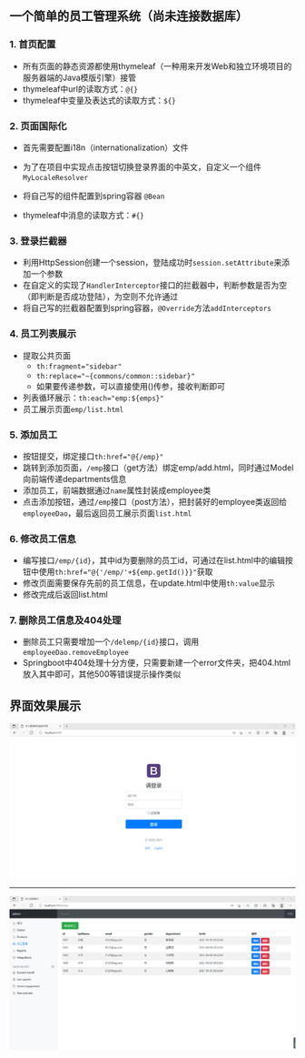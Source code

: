 ## 一个简单的员工管理系统（尚未连接数据库）

### 1. 首页配置

- 所有页面的静态资源都使用thymeleaf（一种用来开发Web和独立环境项目的服务器端的Java模版引擎）接管
- thymeleaf中url的读取方式：`@{}`
- thymeleaf中变量及表达式的读取方式：`${}`

### 2. 页面国际化

- 首先需要配置i18n（internationalization）文件

- 为了在项目中实现点击按钮切换登录界面的中英文，自定义一个组件 `MyLocaleResolver`
- 将自己写的组件配置到spring容器 `@Bean`
- thymeleaf中消息的读取方式：`#{}`

### 3. 登录拦截器
- 利用HttpSession创建一个session，登陆成功时`session.setAttribute`来添加一个参数
- 在自定义的实现了`HandlerInterceptor`接口的拦截器中，判断参数是否为空（即判断是否成功登陆），为空则不允许通过
- 将自己写的拦截器配置到spring容器，`@Override`方法`addInterceptors`

### 4. 员工列表展示
- 提取公共页面
    - `th:fragment="sidebar"`
    - `th:replace="~{commons/common::sidebar}"`
    - 如果要传递参数，可以直接使用()传参，接收判断即可
- 列表循环展示：`th:each="emp:${emps}"`
- 员工展示页面`emp/list.html`

### 5. 添加员工
- 按钮提交，绑定接口`th:href="@{/emp}"`
- 跳转到添加页面，`/emp`接口（get方法）绑定emp/add.html，同时通过Model向前端传递departments信息
- 添加员工，前端数据通过`name`属性封装成employee类
- 点击添加按钮，通过`/emp`接口（post方法），把封装好的employee类返回给`employeeDao`，最后返回员工展示页面`list.html`

### 6. 修改员工信息
- 编写接口`/emp/{id}`，其中id为要删除的员工id，可通过在list.html中的编辑按钮中使用`th:href="@{'/emp/'+${emp.getId()}}"`获取
- 修改页面需要保存先前的员工信息，在update.html中使用`th:value`显示
- 修改完成后返回list.html

### 7. 删除员工信息及404处理
- 删除员工只需要增加一个`/delemp/{id}`接口，调用`employeeDao.removeEmployee`
- Springboot中404处理十分方便，只需要新建一个error文件夹，把404.html放入其中即可，其他500等错误提示操作类似



## 界面效果展示

![image-20210909204008675](images/image-20210909204008675.png)

---

![image-20210909204125858](images/image-20210909204125858.png)
